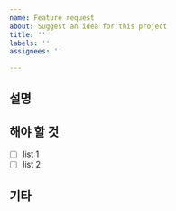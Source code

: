 ```yaml
---
name: Feature request
about: Suggest an idea for this project
title: ''
labels: ''
assignees: ''

---
```


## 설명

## 해야 할 것
- [ ] list 1
- [ ] list 2

## 기타
